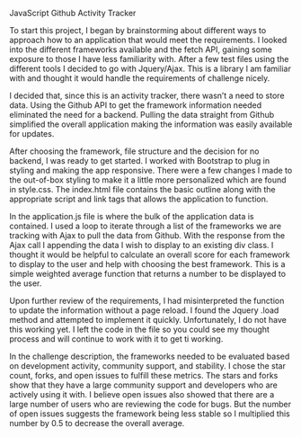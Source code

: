 JavaScript Github Activity Tracker

To start this project, I began by brainstorming about different ways to approach how to an application that would meet the requirements. I looked into the different frameworks available and the fetch API, gaining some exposure to those I have less familiarity with. After a few test files using the different tools I decided to go with Jquery/Ajax. This is a library I am familiar with and thought it would handle the requirements of challenge nicely. 


I decided that, since this is an activity tracker, there wasn’t a need to store data. Using the Github API to get the framework information needed eliminated the need for a backend. Pulling the data straight from Github simplified the overall application making the information was easily available for updates.  

After choosing the framework, file structure and the decision for no backend, I was ready to get started. I worked with Bootstrap to plug in styling and making the app responsive. There were a few changes I made to the out-of-box styling to make it a little more personalized which are found in style.css. The index.html file contains the basic outline along with the appropriate script and link tags that allows the application to function.

In the application.js file is where the bulk of the application data is contained. I used a loop to iterate through a list of the frameworks we are tracking with Ajax to pull the data from Github. With the response from the Ajax call I appending the data I wish to display to an existing div class. I thought it would be helpful to calculate an overall score for each framework to display to the user and help with choosing the best framework. This is a simple weighted average function that returns a number to be displayed to the user. 

Upon further review of the requirements, I had misinterpreted the function to update the information without a page reload. I found the Jquery .load method and attempted to implement it quickly. Unfortunately, I do not have this working yet. I left the code in the file so you could see my thought process and will continue to work with it to get ti working.

In the challenge description, the frameworks needed to be evaluated based on development activity, community support, and stability. I chose the star count, forks, and open issues to fulfill these metrics. The stars and forks show that they have a large community support and developers who are actively using it with. I believe open issues also showed that there are a large number of users who are reviewing the code for bugs. But the number of open issues suggests the framework being less stable so I multiplied this number by 0.5 to decrease the overall average.
